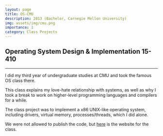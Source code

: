 ```yaml
---
layout: page
title: OS-CMU
description: 2013 (Bachelor, Carnegie Mellon University)
img: assets/img/cmu.png
importance: 1
category: Class Projects 
---
```


## Operating System Design & Implementation 15-410
---

I did my third year of undergraduate studies at CMU and took the famous OS class there.

This class explains my love-hate relationship with systems, as well as why I took a break to work on higher-level programming languages and compilers for a while.

The class project was to implement a x86 UNIX-like operating system, including drivers, virtual memory, processes/threads, which I did alone.

We were not allowed to publish the code, but <a href='https://www.cs.cmu.edu/~410/'>here</a> is the website for the class.

